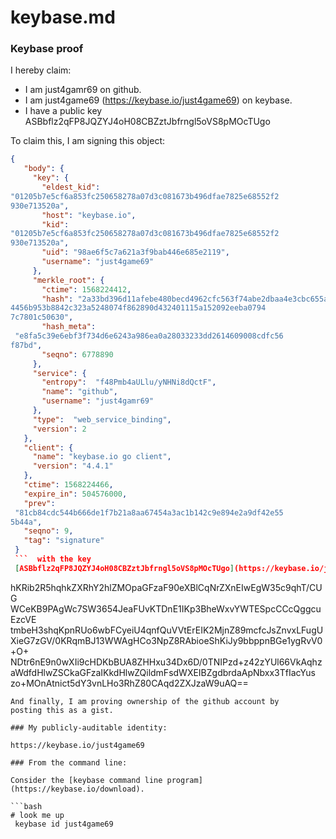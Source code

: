 # keybase.md
### Keybase proof
I hereby claim:

* I am just4gamr69 on github.
* I am just4game69 (https://keybase.io/just4game69) 
on keybase.   
* I have a public key 
ASBbflz2qFP8JQZYJ4oH08CBZztJbfrngl5oVS8pMOcTUgo

To claim this, I am signing this object:  

```json
{
   "body": {
     "key": {       
       "eldest_kid":
"01205b7e5cf6a853fc250658278a07d3c081673b496dfae7825e68552f2
930e713520a",
       "host": "keybase.io",
       "kid": 
"01205b7e5cf6a853fc250658278a07d3c081673b496dfae7825e68552f2
930e713520a",
       "uid": "98ae6f5c7a621a3f9bab446e685e2119",
       "username": "just4game69"
     },
     "merkle_root": {
       "ctime": 1568224412,
       "hash": "2a33bd396d11afebe480becd4962cfc563f74abe2dbaa4e3cbc655ac553
4456b953b8842c323a5248074f862890d432401115a152092eeba0794
7c7801c50630",
       "hash_meta":
 "e8fa5c39e6ebf3f734d6e6243a986ea0a28033233dd2614609008cdfc56
f87bd",
       "seqno": 6778890
     },
     "service": {
       "entropy":  "f48Pmb4aULlu/yNHNi8dQctF",
       "name": "github",
       "username": "just4gamr69"
     },
     "type":  "web_service_binding",
     "version": 2
   },
   "client": {
     "name": "keybase.io go client",
     "version": "4.4.1"
   },
   "ctime": 1568224466,
   "expire_in": 504576000,
   "prev":
 "81cb84cdc544b666de1f7b21a8aa67454a3ac1b142c9e894e2a9df42e55
5b44a",
   "seqno": 9,
   "tag": "signature"
 }
 ```  with the key
 [ASBbflz2qFP8JQZYJ4oH08CBZztJbfrngl5oVS8pMOcTUgo](https://keybase.io/just4game69), yielding the signature:

  ``` 
hKRib2R5hqhkZXRhY2hlZMOpaGFzaF90eXBlCqNrZXnEIwEgW35c9qhT/CUG
WCeKB9PAgWc7SW3654JeaFUvKTDnE1IKp3BheWxvYWTESpcCCcQggcuEzcVE
tmbeH3shqKpnRUo6wbFCyeiU4qnfQuVVtErEIK2MjnZ89mcfcJsZnvxLFugU
XieG7zGV/0KRqmBJ13WWAgHCo3NpZ8RAbioeShKiJy9bbppnBGe1ygRvV0+O+
NDtr6nE9n0wXIi9cHDKbBUA8ZHHxu34Dx6D/0TNIPzd+z42zYUl66VkAqhz
aWdfdHlwZSCkaGFzaIKkdHlwZQildmFsdWXEIBZgdbrdaApNbxx3TfIacYus
zo+MOnAtnict5dY3vnLHo3RhZ80CAqd2ZXJzaW9uAQ==

```  
And finally, I am proving ownership of the github account by 
posting this as a gist.

### My publicly-auditable identity:

https://keybase.io/just4game69

### From the command line:

Consider the [keybase command line program](https://keybase.io/download).

```bash
# look me up
 keybase id just4game69
 ```
